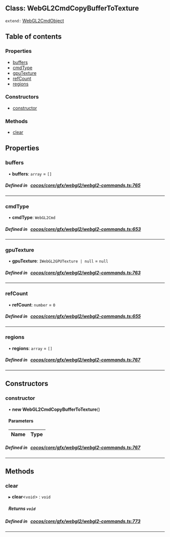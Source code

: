 
## Class: WebGL2CmdCopyBufferToTexture


`extend:`
[WebGL2CmdObject](docs/en/cocos-core-gfx-webgl2/Class/WebGL2CmdObject.md)









<div class="table-of-content">
<h2>Table of contents</h2>


### Properties

- [ buffers](#buffers)
- [ cmdType](#cmdType)
- [ gpuTexture](#gpuTexture)
- [ refCount](#refCount)
- [ regions](#regions)

### Constructors

- [ constructor](#constructor)

### Methods

- [ clear](#clear)
</div>

## Properties


### buffers
<div style="margin-left: 10px;">




•  **buffers**:
`array`  = `[]`
</div>

##### Defined in &nbsp;   [cocos/core/gfx/webgl2/webgl2-commands.ts:765](https://github.com/cocos-creator/engine/blob/c7bf6b8a9/cocos/core/gfx/webgl2/webgl2-commands.ts#L765)&nbsp;


___


### cmdType
<div style="margin-left: 10px;">




•  **cmdType**:
`WebGL2Cmd` 
</div>

##### Defined in &nbsp;   [cocos/core/gfx/webgl2/webgl2-commands.ts:653](https://github.com/cocos-creator/engine/blob/c7bf6b8a9/cocos/core/gfx/webgl2/webgl2-commands.ts#L653)&nbsp;


___


### gpuTexture
<div style="margin-left: 10px;">




•  **gpuTexture**:
`IWebGL2GPUTexture | null`  = `null`
</div>

##### Defined in &nbsp;   [cocos/core/gfx/webgl2/webgl2-commands.ts:763](https://github.com/cocos-creator/engine/blob/c7bf6b8a9/cocos/core/gfx/webgl2/webgl2-commands.ts#L763)&nbsp;


___


### refCount
<div style="margin-left: 10px;">




•  **refCount**:
`number`  = `0`
</div>

##### Defined in &nbsp;   [cocos/core/gfx/webgl2/webgl2-commands.ts:655](https://github.com/cocos-creator/engine/blob/c7bf6b8a9/cocos/core/gfx/webgl2/webgl2-commands.ts#L655)&nbsp;


___


### regions
<div style="margin-left: 10px;">




•  **regions**:
`array`  = `[]`
</div>

##### Defined in &nbsp;   [cocos/core/gfx/webgl2/webgl2-commands.ts:767](https://github.com/cocos-creator/engine/blob/c7bf6b8a9/cocos/core/gfx/webgl2/webgl2-commands.ts#L767)&nbsp;


___

<!---->
## Constructors


### constructor
<div style="margin-left: 10px;">

• **new WebGL2CmdCopyBufferToTexture**()

#### Parameters

| Name | Type |
| :------ | :------ |
</div>

##### Defined in &nbsp;   [cocos/core/gfx/webgl2/webgl2-commands.ts:767](https://github.com/cocos-creator/engine/blob/c7bf6b8a9/cocos/core/gfx/webgl2/webgl2-commands.ts#L767)&nbsp;


---

<!---->
## Methods

### clear

<div style="margin-left: 10px;">

▸   **clear**<`void`\> : `void`




##### Returns `void`
</div>

##### Defined in &nbsp;   [cocos/core/gfx/webgl2/webgl2-commands.ts:773](https://github.com/cocos-creator/engine/blob/c7bf6b8a9/cocos/core/gfx/webgl2/webgl2-commands.ts#L773)&nbsp;
___
<!---->



